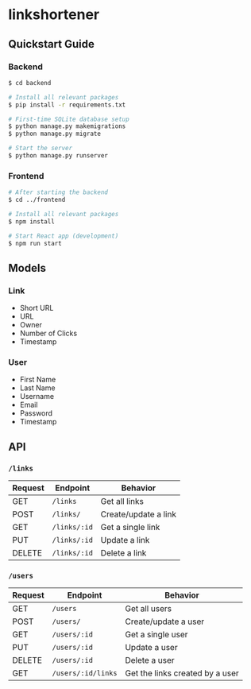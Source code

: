 # linkshortener

## Quickstart Guide

### Backend
```bash
$ cd backend

# Install all relevant packages
$ pip install -r requirements.txt

# First-time SQLite database setup
$ python manage.py makemigrations
$ python manage.py migrate

# Start the server
$ python manage.py runserver
```

### Frontend
```bash
# After starting the backend
$ cd ../frontend

# Install all relevant packages
$ npm install

# Start React app (development)
$ npm run start
```

## Models

### Link
* Short URL
* URL
* Owner
* Number of Clicks
* Timestamp

### User
* First Name
* Last Name
* Username
* Email
* Password
* Timestamp

## API

### `/links`

| Request | Endpoint     | Behavior             |
|---------|--------------|----------------------|
| GET     | `/links`     | Get all links        |
| POST    | `/links/`    | Create/update a link |
| GET     | `/links/:id` | Get a single link    |
| PUT     | `/links/:id` | Update a link        |
| DELETE  | `/links/:id` | Delete a link        |

### `/users`

| Request | Endpoint           | Behavior                        |
|--------|--------------------|---------------------------------|
| GET    | `/users`           | Get all users                   |
| POST   | `/users/`          | Create/update a user            |
| GET    | `/users/:id`       | Get a single user               |
| PUT    | `/users/:id`       | Update a user                   |
| DELETE | `/users/:id`       | Delete a user                   |
| GET    | `/users/:id/links` | Get the links created by a user |
